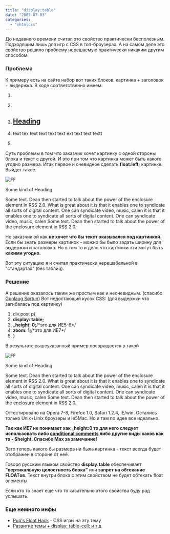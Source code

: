 ```yaml
---
title: "display:table"
date: "2005-07-03"
categories: 
  - "xhtmlcss"
---
```


До недавнего времени считал это свойство практически бесполезным. Подходящим лишь для игр с CSS в топ-броузерах. А на самом деле это свойство решило проблему нерешаемую практически никаким другим способом.

### Проблема

К примеру есть на сайте набор вот таких блоков: картинка + заголовок + выдержка. В коде соответственно имеем:

1. <div class="post">
2. <img src="./i/image.jpg" alt="" />
3. <h2><a href="#">Heading</a></h2>
4. <p>text tex text text text text ext text text textt</p>
5. </div>

Cуть проблемы в том что заказчик хочет картинку с одной стороны блока и текст с другой. И это при том что картинка может быть какого угодно размера. Итак первое и очевидное сделать **float:left;** картинке. Выйдет такое.

![FF](http://cssing.org.ua/images/ff.jpg)

Some kind of Heading

Some text. Dean then started to talk about the power of the enclosure element in RSS 2.0. What is great about it is that it enables one to syndicate all sorts of digital content. One can syndicate video, music, calen it is that it enables one to syndicate all sorts of digital content. One can syndicate video, music, calen Some text. Dean then started to talk about the power of the enclosure element in RSS 2.0.

Но заказчик ой как **не хочет что бы текст оказывался под картинкой.** Если бы знать размеры картинок - можно бы было задать ширину для выдержки и заголовка. Но в том то и дело что картинки эти могут быть **какими угодно.**

Вот эту ситуацию я и считал практически нерешабельной в "стандартах" (без таблиц).

### Решение

А решение оказалось таким же простым как и неочевидным. (спасибо [Gunlaug Sørtun](http://www.gunlaug.no/)) Вот недостающий кусок CSS: (для выдержки что загибалась под картинку)

1. div.post p{
2. **display: table;**
3. **\_height: 0;**/\*это для ИЕ5-6\*/
4. **zoom: 1;**/\*это для ИЕ7\*/
5. }

В результате вышеуказанный пример превращается в такой

![FF](http://cssing.org.ua/images/ff.jpg)

Some kind of Heading

Some text. Dean then started to talk about the power of the enclosure element in RSS 2.0. What is great about it is that it enables one to syndicate all sorts of digital content. One can syndicate video, music, calen it is that it enables one to syndicate all sorts of digital content. One can syndicate video, music, calen Some text. Dean then started to talk about the power of the enclosure element in RSS 2.0.

Оттестировано на Opera 7-8, Firefox 1.0, Safari 1.2.4, IE/win. Остались только Unix+Linix броузеры и Ie5Mac. Но и там по идее все идеально.

**Так как ИЕ7 не понимает хак \_height:0 то для него следует использовать либо [conditional comments](http://cssing.org.ua/2005/11/11/ie-magic/) либо другие виды хаков как то - $height. Спасибо Max за замечание!**

Зато теперь какого бы размера ни была картинка - текст всегда будет отображен в стороне от неё.

Говоря русским языком свойство **display:table** обеспечивает **"вертикальную целостность блока"** или **запрет на обтекание FLOATов**. Текст внутри блока с этим свойством не будет обтекать float элементы.

Если кто то знает еще что то касательно этого свойства буду рад услышать.

### Еще немного инфы

- [Pup's Float Hack](http://www.pupinc.com/files/test/float.html) - CSS игры на эту тему
- [Развитие темы + display: table-cell; и т д](http://css.weblogsinc.com/entry/1234000890022801/)
